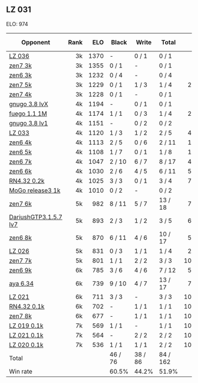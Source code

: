 ## LZ 031 ##

ELO: 974

Opponent | Rank | ELO | Black | Write | Total | Win rate
---------|-----:|----:|-------|-------|-------|-------:
[LZ 036](LZ%20036.md) | 3k | 1370 | - | 0 / 1 | 0 / 1 | 0.0%
[zen7 3k](zen7%203k.md) | 3k | 1355 | 0 / 1 | - | 0 / 1 | 0.0%
[zen6 3k](zen6%203k.md) | 3k | 1232 | 0 / 4 | - | 0 / 4 | 0.0%
[zen7 5k](zen7%205k.md) | 3k | 1229 | 0 / 1 | 1 / 3 | 1 / 4 | 25.0%
[zen7 4k](zen7%204k.md) | 3k | 1228 | 0 / 1 | - | 0 / 1 | 0.0%
[gnugo 3.8 lvX](gnugo%203.8%20lvX.md) | 4k | 1194 | - | 0 / 1 | 0 / 1 | 0.0%
[fuego 1.1 1M](fuego%201.1%201M.md) | 4k | 1174 | 1 / 1 | 0 / 3 | 1 / 4 | 25.0%
[gnugo 3.8 lv1](gnugo%203.8%20lv1.md) | 4k | 1151 | - | 0 / 2 | 0 / 2 | 0.0%
[LZ 033](LZ%20033.md) | 4k | 1120 | 1 / 3 | 1 / 2 | 2 / 5 | 40.0%
[zen6 4k](zen6%204k.md) | 4k | 1113 | 2 / 5 | 0 / 6 | 2 / 11 | 18.2%
[zen6 5k](zen6%205k.md) | 4k | 1108 | 1 / 7 | 0 / 1 | 1 / 8 | 12.5%
[zen6 7k](zen6%207k.md) | 4k | 1047 | 2 / 10 | 6 / 7 | 8 / 17 | 47.1%
[zen6 6k](zen6%206k.md) | 4k | 1030 | 2 / 6 | 4 / 5 | 6 / 11 | 54.5%
[RN4.32 0.2k](RN4.32%200.2k.md) | 4k | 1025 | 3 / 3 | 0 / 1 | 3 / 4 | 75.0%
[MoGo release3 1k](MoGo%20release3%201k.md) | 4k | 1010 | 0 / 2 | - | 0 / 2 | 0.0%
[zen7 6k](zen7%206k.md) | 5k | 982 | 8 / 11 | 5 / 7 | 13 / 18 | 72.2%
[DariushGTP3.1.5.7 lv7](DariushGTP3.1.5.7%20lv7.md) | 5k | 893 | 2 / 3 | 1 / 2 | 3 / 5 | 60.0%
[zen6 8k](zen6%208k.md) | 5k | 870 | 6 / 11 | 4 / 6 | 10 / 17 | 58.8%
[LZ 026](LZ%20026.md) | 5k | 831 | 0 / 3 | 1 / 1 | 1 / 4 | 25.0%
[zen7 7k](zen7%207k.md) | 5k | 801 | 1 / 1 | 2 / 2 | 3 / 3 | 100.0%
[zen6 9k](zen6%209k.md) | 6k | 785 | 3 / 6 | 4 / 6 | 7 / 12 | 58.3%
[aya 6.34](aya%206.34.md) | 6k | 739 | 9 / 10 | 4 / 7 | 13 / 17 | 76.5%
[LZ 021](LZ%20021.md) | 6k | 711 | 3 / 3 | - | 3 / 3 | 100.0%
[RN4.32 0.1k](RN4.32%200.1k.md) | 6k | 702 | - | 1 / 1 | 1 / 1 | 100.0%
[zen7 8k](zen7%208k.md) | 6k | 677 | - | 1 / 1 | 1 / 1 | 100.0%
[LZ 019 0.1k](LZ%20019%200.1k.md) | 7k | 569 | 1 / 1 | - | 1 / 1 | 100.0%
[LZ 021 0.1k](LZ%20021%200.1k.md) | 7k | 564 | - | 2 / 2 | 2 / 2 | 100.0%
[LZ 020 0.1k](LZ%20020%200.1k.md) | 7k | 536 | 1 / 1 | 1 / 1 | 2 / 2 | 100.0%
Total | | | 46 / 76 | 38 / 86 | 84 / 162 | 
Win rate| | | 60.5% | 44.2% | 51.9% | 
